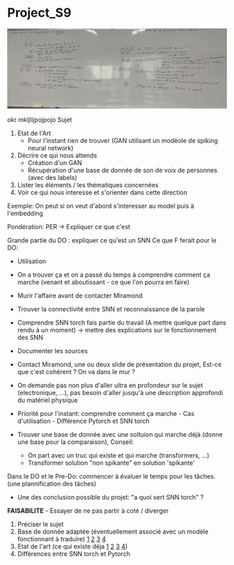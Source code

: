 # Project_S9

![image](les_problemes.jpg)

okr
mkljlijpojpojo
Sujet 
1. Etat de l'Art
    - Pour l'instant rien de trouver (GAN utilisant un modèole de spiking neural network)
2. Décrire ce qui nous attends
    - Création d'un GAN
    - Récupération d'une base de donnée de son de voix de personnes (avec des labels)
3. Lister les éléments / les thématiques concernées
4. Voir ce qui nous interesse et s'orienter dans cette direction

Exemple: On peut si on veut d'abord s'interesser au model puis à l'embedding


Pondération: PER -> Expliquer ce que c'est

Grande partie du DO : expliquer ce qu'est un SNN
Ce que F ferait pour le DO:
- Utilisation
- On a trouver ça et on a passé du temps à comprendre comment ça marche (venant et aboutissant - ce que l'on pourra en faire)
- Murir l'affaire avant de contacter Miramond
- Trouver la connectivité entre SNN et reconnaissance de la parole
- Comprendre SNN torch fais partie du travail (A mettre quelque part dans rendu à un moment) -> mettre des explications sur le fonctionnement des SNN
- Documenter les sources
- Contact Miramond, une ou deux slide de présentation du projet, Est-ce que c'est cohérent ? On va dans le mur ?
- On demande pas non plus d'aller ultra en profondeur sur le sujet (electronique, ...), pas besoin d'aller jusqu'à une description approfondi du matériel physique
- Priorité pour l'instant: comprendre comment ça marche - Cas d'utilisation - Différence Pytorch et SNN torch

- Trouver une base de donnée avec une soltuion qui marche déjà (donne une base pour la comparaison), Conseil:
    - On part avec un truc qui existe et qui marche (transformers, ...)
    - Transformer solution "non spikante" en solution 'spikante'

Dans le DO et le Pre-Do: commencer à évaluer le temps pour les tâches. (une plannification des tâches)

- Une des conclusion possible du projet: "a quoi sert SNN torch" ?

**FAISABILITE** - Essayer de ne pas partir à coté / diverger

1. Préciser le sujet
2. Base de donnée adaptée (éventuellement associé avec un modèle fonctionnant à traduire) [1](https://towardsdatascience.com/40-open-source-audio-datasets-for-ml-59dc39d48f06) [2](http://multicomp.cs.cmu.edu/resources/cmu-mosei-dataset/) [3](https://sail.usc.edu/iemocap/) [4](https://paperswithcode.com/datasets?task=speech-recognition)
3. Etat de l'art (ce qui existe déja [1](https://github.com/h-betz/NeuralNetwork) [2](https://arxiv.org/pdf/2302.01194.pdf) [3](https://mediatum.ub.tum.de/doc/1616138/k2eq5dx7s2rkanp176n66686m.Auge2021_Chapter_End-to-EndSpikingNeuralNetwork.pdf) [4](https://cnrs.hal.science/hal-03452737/file/Papier%20Meta%202021.pdf))
4. Différences entre SNN torch et Pytorch